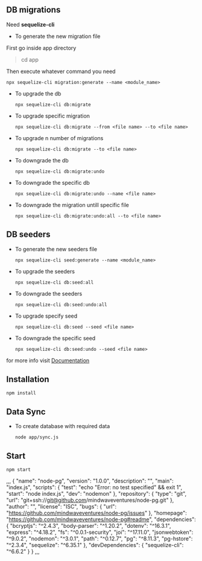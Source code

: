 ## DB migrations

Need **sequelize-cli**

- To generate the new migration file

First go inside app directory

> cd app

Then execute whatever command you need

`npx sequelize-cli migration:generate --name <module_name>`

- To upgrade the db

  `npx sequelize-cli db:migrate`

- To upgrade specific migration

  `npx sequelize-cli db:migrate --from <file name> --to <file name>`

- To upgrade n number of migrations

  `npx sequelize-cli db:migrate --to <file name>`

- To downgrade the db

  `npx sequelize-cli db:migrate:undo`

- To downgrade the specific db

  `npx sequelize-cli db:migrate:undo --name <file name>`

- To downgrade the migration untill specific file

  `npx sequelize-cli db:migrate:undo:all --to <file name>`

## DB seeders

- To generate the new seeders file

  `npx sequelize-cli seed:generate --name <module_name>`

- To upgrade the seeders

  `npx sequelize-cli db:seed:all`

- To downgrade the seeders

  `npx sequelize-cli db:seed:undo:all`

- To upgrade specify seed

  `npx sequelize-cli db:seed --seed <file name>`

- To downgrade the specific seed

  `npx sequelize-cli db:seed:undo --seed <file name>`

for more info visit [Documentation](http://docs.sequelizejs.com/manual/tutorial/migrations.html)

## Installation

`npm install`

## Data Sync

- To create database with required data

  `node app/sync.js`

## Start

`npm start`



,,,
{
  "name": "node-pg",
  "version": "1.0.0",
  "description": "",
  "main": "index.js",
  "scripts": {
    "test": "echo \"Error: no test specified\" && exit 1",
    "start": "node index.js",
    "dev": "nodemon"
  },
  "repository": {
    "type": "git",
    "url": "git+ssh://git@github.com/mindwaveventures/node-pg.git"
  },
  "author": "",
  "license": "ISC",
  "bugs": {
    "url": "https://github.com/mindwaveventures/node-pg/issues"
  },
  "homepage": "https://github.com/mindwaveventures/node-pg#readme",
  "dependencies": {
    "bcryptjs": "^2.4.3",
    "body-parser": "^1.20.2",
    "dotenv": "^16.3.1",
    "express": "^4.18.2",
    "fs": "^0.0.1-security",
    "joi": "^17.11.0",
    "jsonwebtoken": "^9.0.2",
    "nodemon": "^3.0.1",
    "path": "^0.12.7",
    "pg": "^8.11.3",
    "pg-hstore": "^2.3.4",
    "sequelize": "^6.35.1"
  },
  "devDependencies": {
    "sequelize-cli": "^6.6.2"
  }
}
,,,